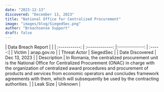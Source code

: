 ```yaml
---
date: "2023-12-13"
discovered: "December 13, 2023"
title: "National Office for Centralized Procurement"
image: "images/blog/SiegedSec.png"
author: "Breachsense Support"
draft: false
---
```


| Data Breach Report           |              | 
| :-----------: | :-------------:     |:-------------:    | :-----:|
| Victim      | anap.gov.ro      | 
| Threat Actor      | SiegedSec      | 
| Date Discovered      | Dec 13, 2023      | 
| Description      | In Romania, the centralized procurement unit is the National Office for Centralized Procurement (ONAC) in charge with the organization of centralized award procedures and procurement of products and services from economic operators and concludes framework agreements with them, which will subsequently be used by the contracting authorities.      | 
| Leak Size      | Unknown      | 

